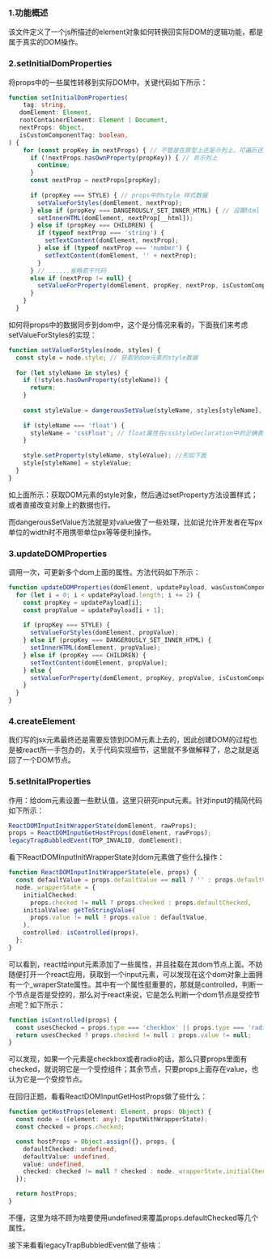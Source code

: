 ### 1.功能概述

该文件定义了一个js所描述的element对象如何转换回实际DOM的逻辑功能，都是属于真实的DOM操作。

### 2.setInitialDomProperties

将props中的一些属性转移到实际DOM中。关键代码如下所示：

```typescript
function setInitialDomProperties(
	tag: string,
   domElement: Element,
   rootContainerElement: Element | Document,
   nextProps: Object,
   isCustomComponentTag: boolean,
) {
    for (const propKey in nextProps) { // 不管是在原型上还是示列上，可遍历还是不可遍历
      if (!nextProps.hasOwnProperty(propKey)) { // 非示列上
        continue;
      }
      const nextProp = nextProps[propKey];
      
      if (propKey === STYLE) { // props中的style 样式数据
        setValueForStyles(domElement, nextProp);
      } else if (propKey === DANGEROUSLY_SET_INNER_HTML) { // 设置html
        setInnerHTML(domElement, nextProp[__html]);
      } else if (propKey === CHILDREN) {
        if (typeof nextProp === 'string') {
          setTextContent(domElement, nextProp);
        } else if (typeof nextProp === 'number') {
          setTextContent(domElement, '' + nextProp);
        }
      } // ......省略若干代码
      else if (nextProp != null) {
        setValueForProperty(domElement, propKey, nextProp, isCustomComponentTag);
      }
    }
  }
```

如何将props中的数据同步到dom中，这个是分情况来看的，下面我们来考虑setValueForStyles的实现：

```typescript
function setValueForStyles(node, styles) {
  const style = node.style; // 获取到dom元素的style数据
  
  for (let styleName in styles) {
    if (!styles.hasOwnProperty(styleName)) {
      return;
    }
    
    const styleValue = dangerousSetValue(styleName, styles[styleName], isCustom);
    
    if (styleName === 'float') {
      styleName = 'cssFloat'; // float属性在cssStyleDeclaration中的正确表示
    }
    
    style.setProperty(styleName, styleValue); //形如下面
    style[styleName] = styleValue;
  }
}
```

如上面所示：获取DOM元素的style对象，然后通过setProperty方法设置样式；或者直接改变对象上的数据也行。

而dangerousSetValue方法就是对value做了一些处理，比如说允许开发者在写px单位的width时不用携带单位px等等便利操作。

### 3.updateDOMProperties

调用一次，可更新多个dom上面的属性。方法代码如下所示：

```typescript
function updateDOMProperties(domElement, updatePayload, wasCustomComponentTag) {
  for (let i = 0; i < updatePayload.length; i += 2) {
    const propKey = updatePayload[i];
    const propValue = updatePayload[i + 1];
    
    if (propKey === STYLE) {
      setValueForStyles(domElement, propValue);
    } else if (propKey === DANGEROUSLY_SET_INNER_HTML) {
      setInnerHTML(domElement, propValue);
    } else if (propKey === CHILDREN) {
      setTextContent(domElement, propValue);
    } else {
      setValueForProperty(domElement, propKey, propValue, isCustomComponentTag);
    }
  }
}
```

### 4.createElement

我们写的jsx元素最终还是需要反馈到DOM元素上去的，因此创建DOM的过程也是被react所一手包办的，关于代码实现细节，这里就不多做解释了，总之就是返回了一个DOM节点。

### 5.setInitalProperties

作用：给dom元素设置一些默认值，这里只研究input元素。针对input的精简代码如下所示：

```javascript
ReactDOMInputInitWrapperState(domElement, rawProps);
props = ReactDOMInputGetHostProps(domElement, rawProps);
legacyTrapBubbledEvent(TOP_INVALID, domElement);
```

看下ReactDOMInputInitWrapperState对dom元素做了些什么操作：

```typescript
function ReactDOMInputInitWrapperState(ele, props) {
  const defaultValue = props.defaultValue == null ? '' : props.defaultValue;
  node._wrapperState = {
    initialChecked:
      props.checked != null ? props.checked : props.defaultChecked,
    initialValue: getToStringValue(
      props.value != null ? props.value : defaultValue,
    ),
    controlled: isControlled(props),
  };
}
```

可以看到，react给input元素添加了一些属性，并且挂载在其dom节点上面。不妨随便打开一个react应用，获取到一个input元素，可以发现在这个dom对象上面拥有一个_wraperState属性。其中有一个属性挺重要的，那就是controlled，判断一个节点是否是受控的，那么对于react来说，它是怎么判断一个dom节点是受控节点呢？如下所示：

```typescript
function isControlled(props) {
  const usesChecked = props.type === 'checkbox' || props.type === 'radio';
  return usesChecked ? props.checked != null : props.value != null;
}
```

可以发现，如果一个元素是checkbox或者radio的话，那么只要props里面有checked，就说明它是一个受控组件；其余节点，只要props上面存在value，也认为它是一个受控节点。

在回归正题，看看ReactDOMInputGetHostProps做了些什么：

```typescript
function getHostProps(element: Element, props: Object) {
  const node = ((element: any): InputWithWrapperState);
  const checked = props.checked;

  const hostProps = Object.assign({}, props, {
    defaultChecked: undefined,
    defaultValue: undefined,
    value: undefined,
    checked: checked != null ? checked : node._wrapperState.initialChecked,
  });

  return hostProps;
}
```

不懂，这里为啥不顾为啥要使用undefined来覆盖props.defaultChecked等几个属性。

接下来看看legacyTrapBubbledEvent做了些啥：